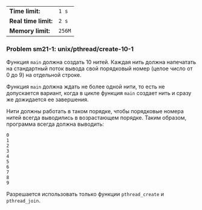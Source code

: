 |                      |        |
|----------------------|--------|
| **Time limit:**      | `1 s`  |
| **Real time limit:** | `2 s`  |
| **Memory limit:**    | `256M` |


### Problem sm21-1: unix/pthread/create-10-1

Функция `main` должна создать 10 нитей. Каждая нить должна
напечатать на стандартный поток вывода свой порядковый номер
(целое число от 0 до 9) на отдельной строке.

Функция `main` должна ждать не более одной нити, то есть не
допускается вариант, когда в цикле функция `main` создает нить и
сразу же дожидается ее завершения.

Нити должны работать в таком порядке, чтобы порядковые номера
нитей всегда выводились в возрастающем порядке. Таким образом,
программа всегда должна выводить:

    
    
    0
    1
    2
    3
    4
    5
    6
    7
    8
    9
    

Разрешается использовать только функции `pthread_create` и
`pthread_join`.

